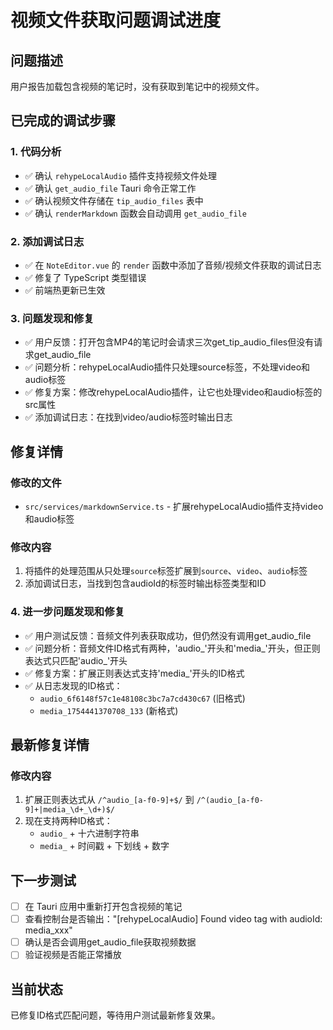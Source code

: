 # 视频文件获取问题调试进度

## 问题描述
用户报告加载包含视频的笔记时，没有获取到笔记中的视频文件。

## 已完成的调试步骤

### 1. 代码分析
- ✅ 确认 `rehypeLocalAudio` 插件支持视频文件处理
- ✅ 确认 `get_audio_file` Tauri 命令正常工作
- ✅ 确认视频文件存储在 `tip_audio_files` 表中
- ✅ 确认 `renderMarkdown` 函数会自动调用 `get_audio_file`

### 2. 添加调试日志
- ✅ 在 `NoteEditor.vue` 的 `render` 函数中添加了音频/视频文件获取的调试日志
- ✅ 修复了 TypeScript 类型错误
- ✅ 前端热更新已生效

### 3. 问题发现和修复
- ✅ 用户反馈：打开包含MP4的笔记时会请求三次get_tip_audio_files但没有请求get_audio_file
- ✅ 问题分析：rehypeLocalAudio插件只处理source标签，不处理video和audio标签
- ✅ 修复方案：修改rehypeLocalAudio插件，让它也处理video和audio标签的src属性
- ✅ 添加调试日志：在找到video/audio标签时输出日志

## 修复详情

### 修改的文件
- `src/services/markdownService.ts` - 扩展rehypeLocalAudio插件支持video和audio标签

### 修改内容
1. 将插件的处理范围从只处理`source`标签扩展到`source`、`video`、`audio`标签
2. 添加调试日志，当找到包含audioId的标签时输出标签类型和ID

### 4. 进一步问题发现和修复
- ✅ 用户测试反馈：音频文件列表获取成功，但仍然没有调用get_audio_file
- ✅ 问题分析：音频文件ID格式有两种，'audio_'开头和'media_'开头，但正则表达式只匹配'audio_'开头
- ✅ 修复方案：扩展正则表达式支持'media_'开头的ID格式
- ✅ 从日志发现的ID格式：
  - `audio_6f6148f57c1e48108c3bc7a7cd430c67` (旧格式)
  - `media_1754441370708_133` (新格式)

## 最新修复详情

### 修改内容
1. 扩展正则表达式从 `/^audio_[a-f0-9]+$/` 到 `/^(audio_[a-f0-9]+|media_\d+_\d+)$/`
2. 现在支持两种ID格式：
   - `audio_` + 十六进制字符串
   - `media_` + 时间戳 + 下划线 + 数字

## 下一步测试
- [ ] 在 Tauri 应用中重新打开包含视频的笔记
- [ ] 查看控制台是否输出："[rehypeLocalAudio] Found video tag with audioId: media_xxx"
- [ ] 确认是否会调用get_audio_file获取视频数据
- [ ] 验证视频是否能正常播放

## 当前状态
已修复ID格式匹配问题，等待用户测试最新修复效果。